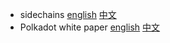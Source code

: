 
* sidechains [english](http://www.blockstream.com/sidechains.pdf) [中文](http://www.8btc.com/enabling-blockchain-innovations-with-pegged-sidechains-abstract-introduction)
* Polkadot white paper [english](https://polkadot.network/Polkadot-lightpaper.pdf) [中文](http://chainx.org/paper/index/index/id/6.html)

